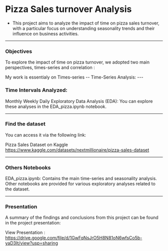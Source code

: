 # Pizza Sales turnover Analysis

* This project aims to analyze the impact of time on pizza sales turnover, with a particular focus on understanding seasonality trends and their influence on business activities.


---------
### Objectives
To explore the impact of time on pizza turnover, we adopted two main perspectives, times-series and correlation :

My work is essentialy on Times-series
-- Time-Series Analysis: --- 


### Time Intervals Analyzed:
Monthly
Weekly
Daily
Exploratory Data Analysis (EDA):
You can explore these analyses in the EDA_pizza.ipynb notebook.


------------------------

### Find the dataset 
You can access it via the following link:

Pizza Sales Dataset on Kaggle
https://www.kaggle.com/datasets/nextmillionaire/pizza-sales-dataset


---

### Others Notebooks
EDA_pizza.ipynb: Contains the main time-series and seasonality analysis.
Other notebooks are provided for various exploratory analyses related to the dataset.


----
### Presentation
A summary of the findings and conclusions from this project can be found in the project presentation:

View Presentation : 
https://drive.google.com/file/d/1GwFqNsJrO5H8N81oN6wfsCo5b-yaD3It/view?usp=sharing


